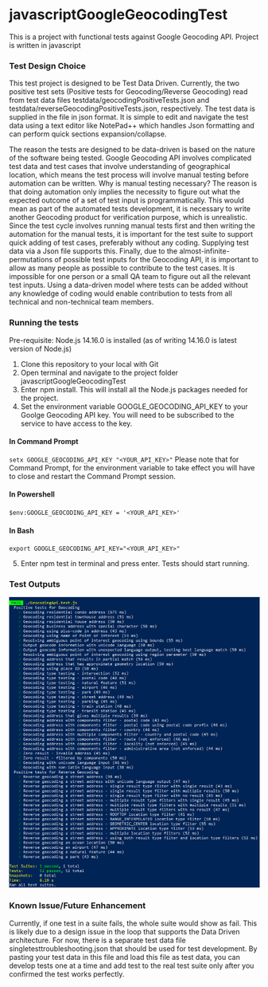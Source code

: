 # javascriptGoogleGeocodingTest
This is a project with functional tests against Google Geocoding API. Project is written in javascript

### Test Design Choice
This test project is designed to be Test Data Driven.
Currently, the two positive test sets (Positive tests for Geocoding/Reverse Geocoding) read from test data files testdata/geocodingPositiveTests.json and testdata/reverseGeocodingPositiveTests.json, respectively. The test data is supplied in the file in json format. It is simple to edit and navigate the test data using a text editor like NotePad++ which handles Json formatting and can perform quick sections expansion/collapse.

The reason the tests are designed to be data-driven is based on the nature of the software being tested. Google Geocoding API involves complicated test data and test cases that involve understanding of geographical location, which means the test process will involve manual testing before automation can be written. Why is manual testing necessary? The reason is that doing automation only implies the necessity to figure out what the expected outcome of a set of test input is programmatically. This would mean as part of the automated tests development, it is necessary to write another Geocoding product for verification purpose, which is unrealistic.
Since the test cycle involves running manual tests first and then writing the automation for the manual tests, it is important for the test suite to support quick adding of test cases, preferably without any coding. Supplying test data via a Json file supports this.
Finally, due to the almost-infinite-permutations of possible test inputs for the Geocoding API, it is important to allow as many people as possible to contribute to the test cases. It is impossible for one person or a small QA team to figure out all the relevant test inputs. Using a data-driven model where tests can be added without any knowledge of coding would enable contribution to tests from all technical and non-technical team members.

### Running the tests
Pre-requisite: Node.js 14.16.0 is installed (as of writing 14.16.0 is latest version of Node.js)
1. Clone this repository to your local with Git
2. Open terminal and navigate to the project folder javascriptGoogleGeocodingTest
3. Enter npm install. This will install all the Node.js packages needed for the project.
4. Set the environment variable GOOGLE_GEOCODING_API_KEY to your Goolge Geocoding API key. You will need to be subscribed to the service to have access to the key.
#### In Command Prompt
`setx GOOGLE_GEOCODING_API_KEY "<YOUR_API_KEY>"`
Please note that for Command Prompt, for the environment variable to take effect you will have to close and restart the Command Prompt session.
#### In Powershell
`$env:GOOGLE_GEOCODING_API_KEY = '<YOUR_API_KEY>'`
#### In Bash
`export GOOGLE_GEOCODING_API_KEY="<YOUR_API_KEY>"`

5. Enter npm test in terminal and press enter. Tests should start running.

### Test Outputs
![testoutput](https://github.com/jammytylee/javascriptGoogleGeocodingTest/blob/main/testOutput.png)

### Known Issue/Future Enhancement
Currently, if one test in a suite fails, the whole suite would show as fail. This is likely due to a design issue in the loop that supports the Data Driven architecture.
For now, there is a separate test data file singletesttroubleshooting.json that should be used for test development. By pasting your test data in this file and load this file as test data, you can develop tests one at a time and add test to the real test suite only after you confirmed the test works perfectly.
